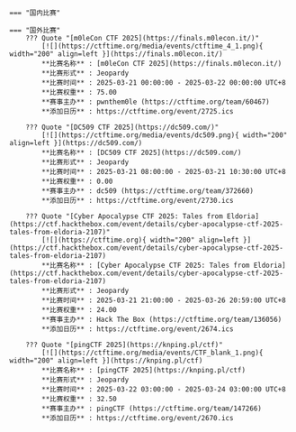     === "国内比赛"
    
    === "国外比赛"
        ??? Quote "[m0leCon CTF 2025](https://finals.m0lecon.it/)"  
            [![](https://ctftime.org/media/events/ctftime_4_1.png){ width="200" align=left }](https://finals.m0lecon.it/)  
            **比赛名称** : [m0leCon CTF 2025](https://finals.m0lecon.it/)  
            **比赛形式** : Jeopardy  
            **比赛时间** : 2025-03-21 00:00:00 - 2025-03-22 00:00:00 UTC+8  
            **比赛权重** : 75.00  
            **赛事主办** : pwnthem0le (https://ctftime.org/team/60467)  
            **添加日历** : https://ctftime.org/event/2725.ics  
            
        ??? Quote "[DC509 CTF 2025](https://dc509.com/)"  
            [![](https://ctftime.org/media/events/dc509.png){ width="200" align=left }](https://dc509.com/)  
            **比赛名称** : [DC509 CTF 2025](https://dc509.com/)  
            **比赛形式** : Jeopardy  
            **比赛时间** : 2025-03-21 08:00:00 - 2025-03-21 10:30:00 UTC+8  
            **比赛权重** : 0.00  
            **赛事主办** : dc509 (https://ctftime.org/team/372660)  
            **添加日历** : https://ctftime.org/event/2730.ics  
            
        ??? Quote "[Cyber Apocalypse CTF 2025: Tales from Eldoria](https://ctf.hackthebox.com/event/details/cyber-apocalypse-ctf-2025-tales-from-eldoria-2107)"  
            [![](https://ctftime.org){ width="200" align=left }](https://ctf.hackthebox.com/event/details/cyber-apocalypse-ctf-2025-tales-from-eldoria-2107)  
            **比赛名称** : [Cyber Apocalypse CTF 2025: Tales from Eldoria](https://ctf.hackthebox.com/event/details/cyber-apocalypse-ctf-2025-tales-from-eldoria-2107)  
            **比赛形式** : Jeopardy  
            **比赛时间** : 2025-03-21 21:00:00 - 2025-03-26 20:59:00 UTC+8  
            **比赛权重** : 24.00  
            **赛事主办** : Hack The Box (https://ctftime.org/team/136056)  
            **添加日历** : https://ctftime.org/event/2674.ics  
            
        ??? Quote "[pingCTF 2025](https://knping.pl/ctf)"  
            [![](https://ctftime.org/media/events/CTF_blank_1.png){ width="200" align=left }](https://knping.pl/ctf)  
            **比赛名称** : [pingCTF 2025](https://knping.pl/ctf)  
            **比赛形式** : Jeopardy  
            **比赛时间** : 2025-03-22 03:00:00 - 2025-03-24 03:00:00 UTC+8  
            **比赛权重** : 32.50  
            **赛事主办** : pingCTF (https://ctftime.org/team/147266)  
            **添加日历** : https://ctftime.org/event/2670.ics  
            